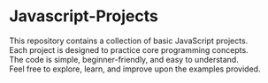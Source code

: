 # Javascript-Projects
This repository contains a collection of basic JavaScript projects.  
Each project is designed to practice core programming concepts.  
The code is simple, beginner-friendly, and easy to understand.  
Feel free to explore, learn, and improve upon the examples provided.
